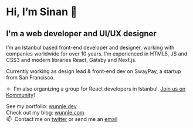 # Hi, I’m Sinan 👋
## I'm a web developer and UI/UX designer

I’m an Istanbul based front-end developer and designer, working with companies worldwide for over 10 years. I’m experienced in HTML5, JS and CSS3 and modern libraries React, Gatsby and Next.js.

Currently working as design lead & front-end dev on SwayPay, a startup from San Francisco.

⚛️ &nbsp;I'm also organizing a group for React developers in Istanbul. [Join us on Kommunity](https://kommunity.com/reactjs-istanbul)!

See my portfolio: [wunnle.dev](https://wunnle.dev/)  
Check out my blog: [wunnle.com](https://wunnle.com/)  
📫 &nbsp;Contact me on [twitter](https://twitter.com/wunnle) or send me an [email](mailto:me@wunnle.com?subject=Hi%20from%20GitHub)



<!--
**wunnle/wunnle** is a ✨ _special_ ✨ repository because its `README.md` (this file) appears on your GitHub profile.

Here are some ideas to get you started:

- 🔭 I’m currently working on ...
- 🌱 I’m currently learning ...
- 👯 I’m looking to collaborate on ...
- 🤔 I’m looking for help with ...
- 💬 Ask me about ...
- 📫 How to reach me: ...
- 😄 Pronouns: ...
- ⚡ Fun fact: ...
-->
